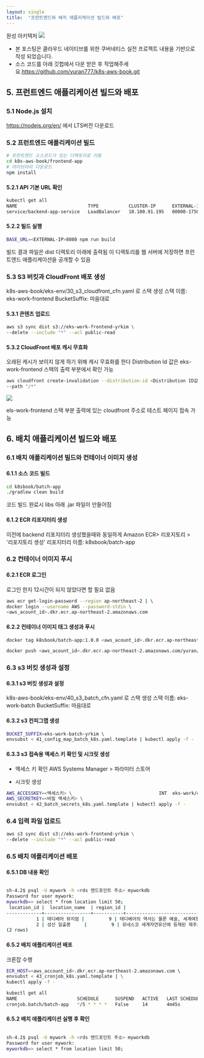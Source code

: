 ```yaml
---
layout: single
title:  "프런트엔드와 배치 애플리케이션 빌드와 배포"
---
```

완성 아키텍처 
![](https://images.velog.io/images/yuran3391/post/8b768966-6a99-4f93-a75e-4cf139d4cda6/aws-3.jpg)

- 본 포스팅은 클라우드 네이티브를 위한 쿠버네티스 실전 프로젝트 내용을 기반으로 작성 되었습니다.
- 소스 코드를 아래 깃헙에서 다운 받은 후 작업해주세요.https://github.com/yuran777/k8s-aws-book.git

## 5. 프런트엔드 애플리케이션 빌드와 배포

### 5.1 Node.js 설치
https://nodejs.org/en/ 에서 LTS버전 다운로드

### 5.2 프런트엔드 애플리케이션 빌드
~~~bash
# 프런트엔드 소스코드가 있는 디렉토리로 이동
cd k8s-aws-book/frontend-app
# 라이브러리 다운로드
npm install
~~~
#### 5.2.1 API 기본 URL 확인

~~~bash
kubectl get all 
NAME                          TYPE           CLUSTER-IP      EXTERNAL-IP                                                                   PORT(S)          AGE
service/backend-app-service   LoadBalancer   10.100.91.195   00000-175018810.ap-northeast-2.elb.amazonaws.com   8080:32543/TCP   5d3h
~~~
#### 5.2.2 빌드 실행
~~~bash
BASE_URL=<EXTERNAL-IP>8080 npm run build
~~~
빌드 결과 파일은 dist 디렉토리 아래에 출력됨
이 디렉토리를 웹 서버에 저장하면 프런트엔드 애플리케이션을 공개할 수 있음



### 5.3 S3 버킷과 CloudFront 배포 생성 

k8s-aws-book/eks-env/30_s3_cloudfront_cfn.yaml 로 스택 생성
스택 이름: eks-work-frontend
BucketSuffix: 마음대로

#### 5.3.1 콘텐츠 업로드
~~~bash
aws s3 sync dist s3://eks-work-frontend-yrkim \                                    ok  04:48:36 PM
--delete --include "*" --acl public-read
~~~
#### 5.3.2 CloudFront 배포 캐시 무효화
오래된 캐시가 보이지 않게 하기 위해 캐시 무효화를 한다
Distribution Id 값은 eks-work-frontend 스택의 출력 부분에서 확인 가능

~~~bash
aws cloudfront create-invalidation --distribution-id <Distribution ID값> \              INT  9s  04:52:22 PM
--path "/*"
~~~


![](https://images.velog.io/images/yuran3391/post/3dce06b5-c613-446f-aa54-4821aba99f55/image.png)

els-work-frontend 스택 부분 출력에 있는 cloudfront 주소로 테스트 페이지 접속 가능


## 6. 배치 애플리케이션 빌드와 배포
### 6.1 배치 애플리케이션 빌드와 컨테이너 이미지 생성
#### 6.1.1 소스 코드 빌드
~~~bash
cd k8sbook/batch-app
./gradlew clean build
~~~
코드 빌드 완료시 libs 아래 .jar 파일이 만들어짐 

#### 6.1.2 ECR 리포지터리 생성
이전에 backend 리포지터리 생성했을때와 동일하게 Amazon ECR>
리포지토리 > '리포지토리 생성'
리포지터리 이름: k8sbook/batch-app

### 6.2 컨테이너 이미지 푸시 
#### 6.2.1 ECR 로그인

로그인 한지 12시간이 되지 않았다면 할 필요 없음 
~~~bash
aws ecr get-login-password --region ap-northeast-2 | \                           ok  33s  05:09:59 PM
docker login --username AWS --password-stdin \
<aws_acount_id>.dkr.ecr.ap-northeast-2.amazonaws.com
~~~

#### 6.2.2 컨테이너 이미지 태그 생성과 푸시 
~~~bash
docker tag k8sbook/batch-app:1.0.0 <aws_acount_id>.dkr.ecr.ap-northeast-2.amazonaws.com/yuran/batch-app:1.0.0

docker push <aws_acount_id>.dkr.ecr.ap-northeast-2.amazonaws.com/yuran/batch-app:1.0.0 
~~~

### 6.3 s3 버킷 생성과 설정
#### 6.3.1 s3 버킷 생성과 설정
k8s-aws-book/eks-env/40_s3_batch_cfn.yaml 로 스택 생성
스택 이름: eks-work-batch
BucketSuffix: 마음대로

#### 6.3.2 s3 컨피그맵 생성
~~~bash
BUCKET_SUFFIX=eks-work-batch-yrkim \                                                 INT  05:21:23 PM
envsubst < 41_config_map_batch_k8s.yaml.template | kubectl apply -f -
~~~
#### 6.3.3 s3 접속용 액세스 키 확인 및 시크릿 생성
- 액세스 키 확인
AWS Systems Manager > 파라미터 스토어

- 시크릿 생성
~~~bash
AWS_ACCESSKEY=<액세스키> \                                INT  eks-work/eks-work kube  05:21:23 PM
AWS_SECRETKEY=<비밀 액세스키> \
envsubst < 42_batch_secrets_k8s.yaml.template | kubectl apply -f -
~~~



### 6.4 입력 파일 업로드 


~~~bash
aws s3 sync dist s3://eks-work-frontend-yrkim \                                      INT  05:26:37 PM
--delete --include "*" --acl public-read
~~~

### 6.5 배치 애플리케이션 배포
#### 6.5.1 DB 내용 확인
~~~bash

sh-4.2$ psql -U mywork -h <rds 엔드포인트 주소> myworkdb
Password for user mywork:
myworkdb=> select * from location limit 50;
 location_id |  location_name  | region_id |                                         note
-------------+-----------------+-----------+--------------------------------------------------------------------------------------
           1 | 테디베어 뮤지엄 |         9 | 테디베어의 역사는 물론 예술, 세계여행 등의 테마를 제공하는 테마 뮤지엄 브랜드입니다.
           2 | 성산 일출봉     |         9 | 유네스코 세계자연유산에 등재된 제주도의 랜드마크.
(2 rows)
~~~

#### 6.5.2 배치 애플리케이션 배포

크론잡 수행
~~~bash
ECR_HOST=<aws_account_id>.dkr.ecr.ap-northeast-2.amazonaws.com \           ok  eks-work/eks-work kube  05:38:13 PM
envsubst < 43_cronjob_k8s.yaml.template | \
kubectl apply -f -
~~~

~~~bash
kubectl get all
NAME                      SCHEDULE      SUSPEND   ACTIVE   LAST SCHEDULE   AGE
cronjob.batch/batch-app   */5 * * * *   False     14       4m45s           69m
~~~
#### 6.5.2 배치 애플리케이션 실행 후 확인 

~~~bash

sh-4.2$ psql -U mywork -h <rds 엔드포인트 주소> myworkdb
Password for user mywork:
myworkdb=> select * from location limit 50;

~~~








